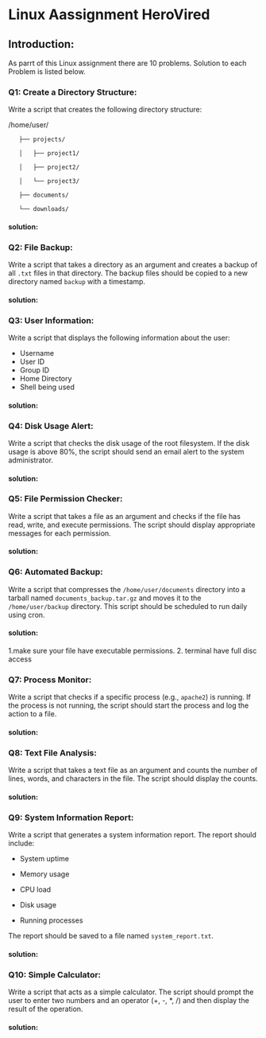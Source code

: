 # Linux Aassignment HeroVired
## Introduction:
As parrt of this Linux assignment there are 10 problems. Solution to each Problem is listed below.

### Q1: Create a Directory Structure:
Write a script that creates the following directory structure:
 
  /home/user/
  
       ├── projects/

       │   ├── project1/

       │   ├── project2/

       │   └── project3/

       ├── documents/

       └── downloads/

 
#### solution:

### Q2: File Backup:
Write a script that takes a directory as an argument and creates a backup of all `.txt` files in that directory. The backup files should be copied to a new directory named `backup` with a timestamp.

#### solution:

### Q3: User Information:
Write a script that displays the following information about the user:

   - Username
   - User ID
   - Group ID
   - Home Directory
   - Shell being used
     
#### solution:

### Q4: Disk Usage Alert:
Write a script that checks the disk usage of the root filesystem. If the disk usage is above 80%, the script should send an email alert to the system administrator.

#### solution:

### Q5: File Permission Checker:
Write a script that takes a file as an argument and checks if the file has read, write, and execute permissions. The script should display appropriate messages for each permission.

#### solution:

### Q6: Automated Backup:
Write a script that compresses the `/home/user/documents` directory into a tarball named `documents_backup.tar.gz` and moves it to the `/home/user/backup` directory. This script should be scheduled to run daily using cron.

#### solution:
1.make sure your file have executable permissions.
2. terminal have full disc access
### Q7: Process Monitor:
Write a script that checks if a specific process (e.g., `apache2`) is running. If the process is not running, the script should start the process and log the action to a file.

#### solution:

### Q8: Text File Analysis:
Write a script that takes a text file as an argument and counts the number of lines, words, and characters in the file. The script should display the counts.
#### solution:

### Q9: System Information Report:
Write a script that generates a system information report. The report should include:

   - System uptime

   - Memory usage

   - CPU load

   - Disk usage

   - Running processes

The report should be saved to a file named `system_report.txt`.

#### solution:

### Q10: Simple Calculator:
Write a script that acts as a simple calculator. The script should prompt the user to enter two numbers and an operator (+, -, *, /) and then display the result of the operation.

#### solution:


